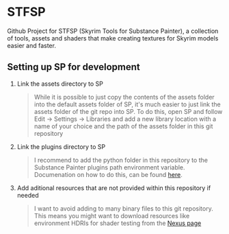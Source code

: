 # STFSP

Github Project for STFSP (Skyrim Tools for Substance Painter), a collection of tools, assets and shaders that make creating textures for Skyrim models easier and faster.

## Setting up SP for development

1. Link the assets directory to SP
   > While it is possible to just copy the contents of the assets folder into the default assets folder of SP, it's much easier to just link the assets folder of the git repo into SP. To do this, open SP and follow Edit -> Settings -> Libraries and add a new library location with a name of your choice and the path of the assets folder in this git repository
  
2.  Link the plugins directory to SP
    > I recommend to add the python folder in this repository to the Substance Painter plugins path environment variable. Documenation on how to do this, can be found [here](https://substance3d.adobe.com/documentation/ptpy/tutorials/loading-external-python-plugins).
  
3.  Add aditional resources that are not provided within this repository if needed
    > I want to avoid adding to many binary files to this git repository. This means you might want to download resources like environment HDRIs for shader testing from the [Nexus page](https://www.nexusmods.com/skyrimspecialedition/mods/44400)
